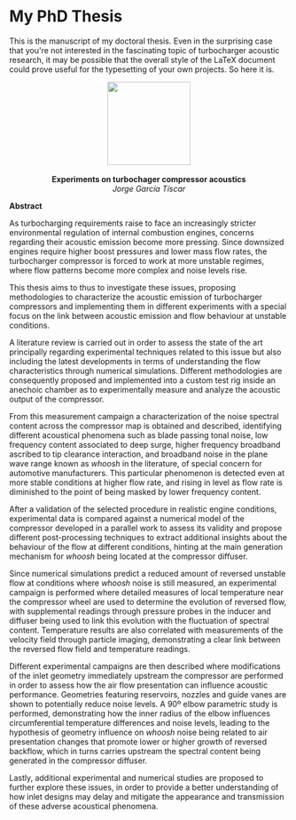 # My PhD Thesis
This is the manuscript of my doctoral thesis. Even in the surprising case that you're not interested in the fascinating topic of turbocharger acoustic research, it may be possible that the overall style of the LaTeX document could prove useful for the typesetting of your own projects. So here it is.
<p align="center">
<img src="https://wasic.upv.es/generaClave/img/logo.jpg" width="150">
<br />
<br />
<span><b>Experiments on turbochager compressor acoustics</b></span>
<br />
<i>Jorge García Tíscar</i>
<br />
</p>


**Abstract**

As turbocharging requirements raise to face an increasingly stricter environmental regulation of internal combustion engines, concerns regarding their acoustic emission become more pressing. Since downsized engines require higher boost pressures and lower mass flow rates, the turbocharger compressor is forced to work at more unstable regimes, where flow patterns become more complex and noise levels rise. 

This thesis aims to thus to investigate these issues, proposing methodologies to characterize the acoustic emission of turbocharger compressors and implementing them in different experiments with a special focus on the link between acoustic emission and flow behaviour at unstable conditions.

A literature review is carried out in order to assess the state of the art principally regarding experimental techniques related to this issue but also including the latest developments in terms of understanding the flow characteristics through numerical simulations. Different methodologies are consequently proposed and implemented into a custom test rig inside an anechoic chamber as to experimentally measure and analyze the acoustic output of the compressor.

From this measurement campaign a characterization of the noise spectral content across the compressor map is obtained and described, identifying different acoustical phenomena such as blade passing tonal noise, low frequency content associated to deep surge, higher frequency broadband ascribed to tip clearance interaction, and broadband noise in the plane wave range known as *whoosh* in the literature, of special concern for automotive manufacturers. This particular phenomenon is detected even at more stable conditions at higher flow rate, and rising in level as flow rate is diminished to the point of being masked by lower frequency content.

After a validation of the selected procedure in realistic engine conditions, experimental data is compared against a numerical model of the compressor developed in a parallel work to assess its validity and propose different post-processing techniques to extract additional insights about the behaviour of the flow at different conditions, hinting at the main generation mechanism for *whoosh* being located at the compressor diffuser.

Since numerical simulations predict a reduced amount of reversed unstable flow at conditions where *whoosh* noise is still measured, an experimental campaign is performed where detailed measures of local temperature near the compressor wheel are used to determine the evolution of reversed flow, with supplemental readings through pressure probes in the inducer and diffuser being used to link this evolution with the fluctuation of spectral content. Temperature results are also correlated with measurements of the velocity field through particle imaging, demonstrating a clear link between the reversed flow field and temperature readings.

Different experimental campaigns are then described where modifications of the inlet geometry immediately upstream the compressor are performed in order to assess how the air flow presentation can influence acoustic performance. Geometries featuring reservoirs, nozzles and guide vanes are shown to potentially reduce noise levels. A 90º elbow parametric study is performed, demonstrating how the inner radius of the elbow influences circumferential temperature differences and noise levels, leading to the hypothesis of geometry influence on *whoosh* noise being related to air presentation changes that promote lower or higher growth of reversed backflow, which in turns carries upstream the spectral content being generated in the compressor diffuser.

Lastly, additional experimental and numerical studies are proposed to further explore these issues, in order to provide a better understanding of how inlet designs may delay and mitigate the appearance and transmission of these adverse acoustical phenomena.
